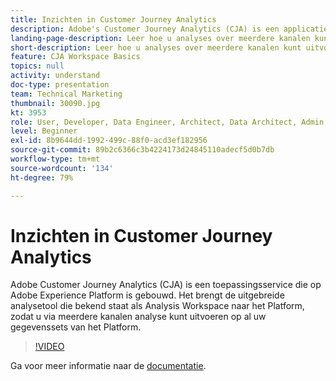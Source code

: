 ```yaml
---
title: Inzichten in Customer Journey Analytics
description: Adobe's Customer Journey Analytics (CJA) is een applicatieservice die op het Adobe Experience Platform is gebouwd. Het brengt de uitgebreide analysetool die bekend staat als Analysis Workspace naar het Platform, zodat u via meerdere kanalen analyse kunt uitvoeren op al uw gegevenssets van het Platform.
landing-page-description: Leer hoe u analyses over meerdere kanalen kunt uitvoeren op een van uw Experience Platform-gegevenssets.
short-description: Leer hoe u analyses over meerdere kanalen kunt uitvoeren op een van uw Experience Platform-gegevenssets.
feature: CJA Workspace Basics
topics: null
activity: understand
doc-type: presentation
team: Technical Marketing
thumbnail: 30090.jpg
kt: 3953
role: User, Developer, Data Engineer, Architect, Data Architect, Admin, Leader
level: Beginner
exl-id: 8b9644dd-1992-499c-88f0-acd3ef182956
source-git-commit: 89b2c6366c3b4224173d24845110adecf5d0b7db
workflow-type: tm+mt
source-wordcount: '134'
ht-degree: 79%

---
```


# Inzichten in Customer Journey Analytics

Adobe Customer Journey Analytics (CJA) is een toepassingsservice die op Adobe Experience Platform is gebouwd. Het brengt de uitgebreide analysetool die bekend staat als Analysis Workspace naar het Platform, zodat u via meerdere kanalen analyse kunt uitvoeren op al uw gegevenssets van het Platform.

>[!VIDEO](https://video.tv.adobe.com/v/30090/?quality=12&learn=on&enable10seconds=on&speedcontrol=on)

Ga voor meer informatie naar de [documentatie](https://experienceleague.adobe.com/docs/analytics-platform/using/cja-landing.html).
